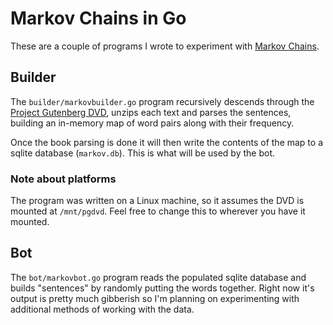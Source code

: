 # Markov Chains in Go
These are a couple of programs I wrote to experiment with [Markov Chains](https://en.wikipedia.org/wiki/Markov_chain). 
## Builder
The `builder/markovbuilder.go` program recursively descends through the [Project Gutenberg DVD](http://www.gutenberg.org/wiki/Gutenberg:The_CD_and_DVD_Project), unzips each text and parses the sentences, building an in-memory map of word pairs along with their frequency. 

Once the book parsing is done it will then write the contents of the map to a sqlite database (`markov.db`). This is what will be used by the bot.

### Note about platforms
The program was written on a Linux machine, so it assumes the DVD is mounted at `/mnt/pgdvd`. Feel free to change this to wherever you have it mounted.


## Bot
The `bot/markovbot.go` program reads the populated sqlite database and builds "sentences" by randomly putting the words together. Right now it's output is pretty much gibberish so I'm planning on experimenting with additional methods of working with the data.

